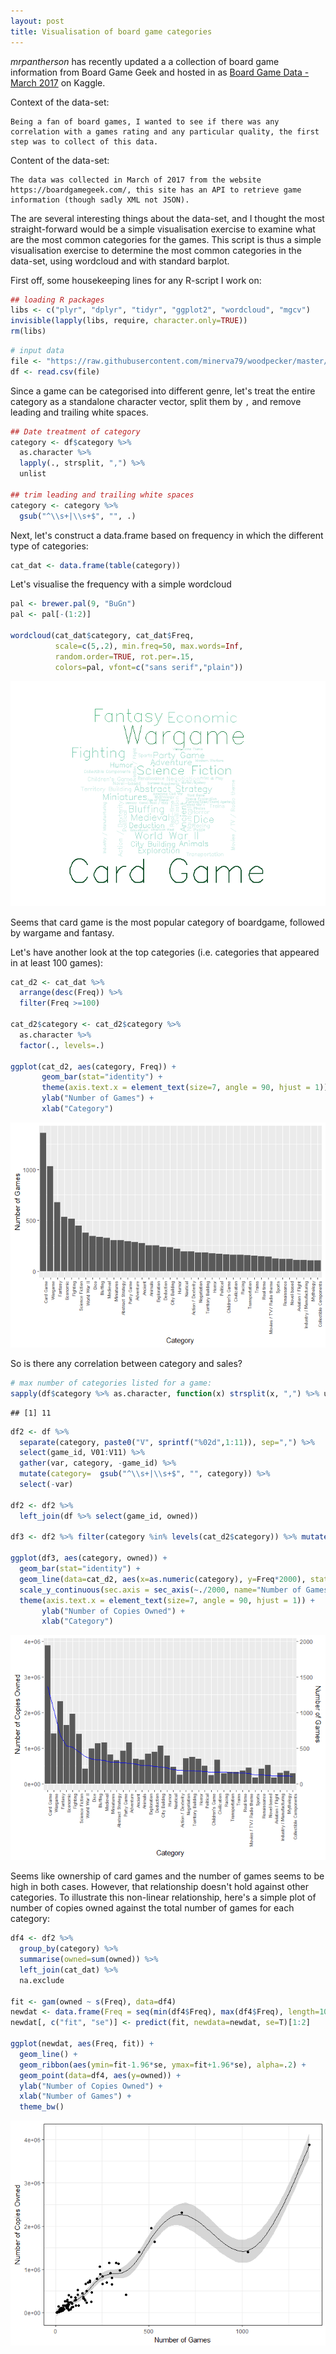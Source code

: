 ```yaml
---
layout: post
title: Visualisation of board game categories
---
```


*mrpantherson* has recently updated a a collection of board game information from Board Game Geek and hosted in as [Board Game Data - March 2017](https://www.kaggle.com/mrpantherson/board-game-data) on Kaggle.

Context of the data-set:

    Being a fan of board games, I wanted to see if there was any correlation with a games rating and any particular quality, the first step was to collect of this data.

Content of the data-set:

    The data was collected in March of 2017 from the website https://boardgamegeek.com/, this site has an API to retrieve game information (though sadly XML not JSON).

The are several interesting things about the data-set, and I thought the most straight-forward would be a simple visualisation exercise to examine what are the most common categories for the games. This script is thus a simple visualisation exercise to determine the most common categories in the data-set, using wordcloud and with standard barplot.

First off, some housekeeping lines for any R-script I work on:

``` r
## loading R packages
libs <- c("plyr", "dplyr", "tidyr", "ggplot2", "wordcloud", "mgcv")
invisible(lapply(libs, require, character.only=TRUE))
rm(libs)
```

``` r
# input data
file <- "https://raw.githubusercontent.com/minerva79/woodpecker/master/data/bgg_db_2017_04.csv"
df <- read.csv(file)
```

Since a game can be categorised into different genre, let's treat the entire category as a standalone character vector, split them by `,` and remove leading and trailing white spaces.

``` r
## Date treatment of category
category <- df$category %>%
  as.character %>%
  lapply(., strsplit, ",") %>%
  unlist

## trim leading and trailing white spaces
category <- category %>%
  gsub("^\\s+|\\s+$", "", .)
```

Next, let's construct a data.frame based on frequency in which the different type of categories:

``` r
cat_dat <- data.frame(table(category))
```

Let's visualise the frequency with a simple wordcloud

``` r
pal <- brewer.pal(9, "BuGn")
pal <- pal[-(1:2)]

wordcloud(cat_dat$category, cat_dat$Freq,
          scale=c(5,.2), min.freq=50, max.words=Inf,
          random.order=TRUE, rot.per=.15,
          colors=pal, vfont=c("sans serif","plain"))
```

![Files in working directory](/images/20170429/wordcloud-1.png)

Seems that card game is the most popular category of boardgame, followed by wargame and fantasy.

Let's have another look at the top categories (i.e. categories that appeared in at least 100 games):

``` r
cat_d2 <- cat_dat %>%
  arrange(desc(Freq)) %>%
  filter(Freq >=100)

cat_d2$category <- cat_d2$category %>%
  as.character %>%
  factor(., levels=.)

ggplot(cat_d2, aes(category, Freq)) +
       geom_bar(stat="identity") +
       theme(axis.text.x = element_text(size=7, angle = 90, hjust = 1)) +
       ylab("Number of Games") +
       xlab("Category")
```

![Files in working directory](/images/20170429/barplot-1.png)

So is there any correlation between category and sales?

``` r
# max number of categories listed for a game:
sapply(df$category %>% as.character, function(x) strsplit(x, ",") %>% unlist %>% length) %>% max
```

    ## [1] 11

``` r
df2 <- df %>%
  separate(category, paste0("V", sprintf("%02d",1:11)), sep=",") %>%
  select(game_id, V01:V11) %>%
  gather(var, category, -game_id) %>%
  mutate(category=  gsub("^\\s+|\\s+$", "", category)) %>%
  select(-var)

df2 <- df2 %>%
  left_join(df %>% select(game_id, owned))

df3 <- df2 %>% filter(category %in% levels(cat_d2$category)) %>% mutate(category = factor(category, levels=levels(cat_d2$category)))

ggplot(df3, aes(category, owned)) +
  geom_bar(stat="identity") +
  geom_line(data=cat_d2, aes(x=as.numeric(category), y=Freq*2000), stat="identity", colour="blue") +
  scale_y_continuous(sec.axis = sec_axis(~./2000, name="Number of Games")) +
  theme(axis.text.x = element_text(size=7, angle = 90, hjust = 1)) +
       ylab("Number of Copies Owned") +
       xlab("Category")
```

![Files in working directory](/images/20170429/data_treatment_2-1.png)

Seems like ownership of card games and the number of games seems to be high in both cases. However, that relationship doesn't hold against other categories. To illustrate this non-linear relationship, here's a simple plot of number of copies owned against the total number of games for each category:

``` r
df4 <- df2 %>%
  group_by(category) %>%
  summarise(owned=sum(owned)) %>%
  left_join(cat_dat) %>%
  na.exclude

fit <- gam(owned ~ s(Freq), data=df4)
newdat <- data.frame(Freq = seq(min(df4$Freq), max(df4$Freq), length=100))
newdat[, c("fit", "se")] <- predict(fit, newdata=newdat, se=T)[1:2]

ggplot(newdat, aes(Freq, fit)) +
  geom_line() +
  geom_ribbon(aes(ymin=fit-1.96*se, ymax=fit+1.96*se), alpha=.2) +
  geom_point(data=df4, aes(y=owned)) +
  ylab("Number of Copies Owned") +
  xlab("Number of Games") +
  theme_bw()
```

![Files in working directory](/images/20170429/gamplot-1.png)
